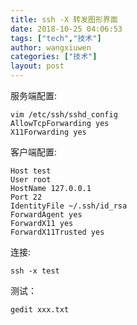 ```yaml
---
title: ssh -X 转发图形界面
date: 2018-10-25 04:06:53
tags: ["tech","技术"]
author: wangxiuwen
categories: ["技术"]
layout: post
---
```


服务端配置:

```
vim /etc/ssh/sshd_config
AllowTcpForwarding yes
X11Forwarding yes
```

客户端配置:
```
Host test
User root
HostName 127.0.0.1
Port 22
IdentityFile ~/.ssh/id_rsa
ForwardAgent yes
ForwardX11 yes
ForwardX11Trusted yes
```

连接:
```
ssh -x test
```

测试：

```
gedit xxx.txt
```